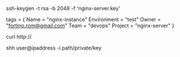ssh-keygen -t rsa -b 2048 -f 'nginx-server.key'


  tags = {
    Name = "nginx-instance"
    Environment = "test"
    Owner = "fortino.rom@gmail.com"
    Team = "devops"
    Project = "nginx-server"
  }

  curl http://

  shh user@ipaddress -i path/private/key
